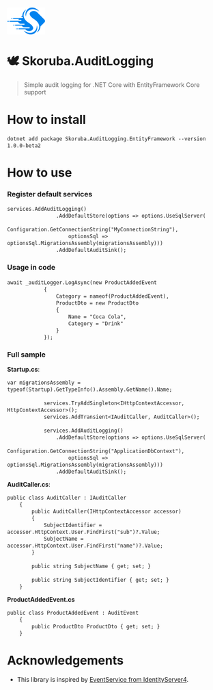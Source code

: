 ![Logo](docs/Images/Skoruba-ReadMe.png) 

# 🕊️ Skoruba.AuditLogging
> Simple audit logging for .NET Core with EntityFramework Core support

# How to install

```
dotnet add package Skoruba.AuditLogging.EntityFramework --version 1.0.0-beta2
```

# How to use

### Register default services
```
services.AddAuditLogging()
                .AddDefaultStore(options => options.UseSqlServer(
                    Configuration.GetConnectionString("MyConnectionString"),
                    optionsSql => optionsSql.MigrationsAssembly(migrationsAssembly)))
                .AddDefaultAuditSink();
```

### Usage in code

```
await _auditLogger.LogAsync(new ProductAddedEvent
            {
                Category = nameof(ProductAddedEvent),
                ProductDto = new ProductDto
                {
                    Name = "Coca Cola",
                    Category = "Drink"                    
                }
            });
```

### Full sample

**Startup.cs**:
```
var migrationsAssembly = typeof(Startup).GetTypeInfo().Assembly.GetName().Name;
            
            services.TryAddSingleton<IHttpContextAccessor, HttpContextAccessor>();
            services.AddTransient<IAuditCaller, AuditCaller>();

            services.AddAuditLogging()
                .AddDefaultStore(options => options.UseSqlServer(
                    Configuration.GetConnectionString("ApplicationDbContext"),
                    optionsSql => optionsSql.MigrationsAssembly(migrationsAssembly)))
                .AddDefaultAuditSink();
```

**AuditCaller.cs**:
```
public class AuditCaller : IAuditCaller
    {
        public AuditCaller(IHttpContextAccessor accessor)
        {
            SubjectIdentifier = accessor.HttpContext.User.FindFirst("sub")?.Value;
            SubjectName = accessor.HttpContext.User.FindFirst("name")?.Value;
        }

        public string SubjectName { get; set; }

        public string SubjectIdentifier { get; set; }
    }
```

**ProductAddedEvent.cs**
```
public class ProductAddedEvent : AuditEvent
    {
        public ProductDto ProductDto { get; set; }  
    }
```

# Acknowledgements

- This library is inspired by [EventService from IdentityServer4](https://github.com/IdentityServer/IdentityServer4).
